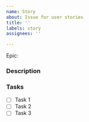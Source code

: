 ```yaml
---
name: Story
about: Issue for user stories
title: ''
labels: story
assignees: ''

---
```


Epic:

### Description

### Tasks

- [ ] Task 1
- [ ] Task 2
- [ ] Task 3
